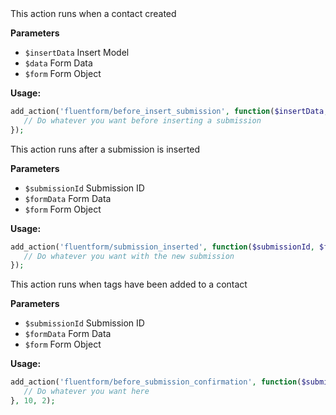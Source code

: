 <explain-block title="fluentform/before_insert_submission">
This action runs when a contact created

**Parameters**
- `$insertData` Insert Model
- `$data` Form Data
- `$form` Form Object

**Usage:**
```php 
add_action('fluentform/before_insert_submission', function($insertData, $data, $form) {
   // Do whatever you want before inserting a submission
});
```
</explain-block>

<explain-block title="fluentform/submission_inserted">
This action runs after a submission is inserted 

**Parameters**
- `$submissionId` Submission ID
- `$formData` Form Data
- `$form` Form Object

**Usage:**
```php 
add_action('fluentform/submission_inserted', function($submissionId, $formData, $form) {
   // Do whatever you want with the new submission
});
```
</explain-block>

<explain-block title="fluentform/before_submission_confirmation">
This action runs when tags have been added to a contact

**Parameters**
- `$submissionId` Submission ID
- `$formData` Form  Data
- `$form` Form Object

**Usage:**
```php 
add_action('fluentform/before_submission_confirmation', function($submissionId, $formData, $form) {
   // Do whatever you want here
}, 10, 2);
```
</explain-block>


